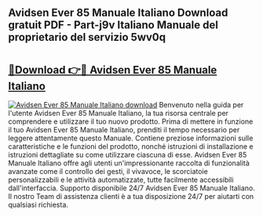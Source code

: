 ## Avidsen Ever 85 Manuale Italiano Download gratuit PDF - Part-j9v Italiano Manuale del proprietario del servizio 5wv0q

# <h2><a href="http://dfa1dh.blite.top/?on=Avidsen+Ever+85+Manuale+Italiano">🔗Download 👉🔴 Avidsen Ever 85 Manuale Italiano</a></h2>

[![Avidsen Ever 85 Manuale Italiano download](https://i.imgur.com/lujVjoI.png)](http://dfa1dh.blite.top/?on=Avidsen+Ever+85+Manuale+Italiano)
Benvenuto nella guida per l'utente Avidsen Ever 85 Manuale Italiano, la tua risorsa centrale per comprendere e utilizzare il tuo nuovo prodotto. Prima di mettere in funzione il tuo Avidsen Ever 85 Manuale Italiano, prenditi il tempo necessario per leggere attentamente questo Manuale. Contiene preziose informazioni sulle caratteristiche e le funzioni del prodotto, nonché istruzioni di installazione e istruzioni dettagliate su come utilizzare ciascuna di esse. Avidsen Ever 85 Manuale Italiano offre agli utenti un'impressionante raccolta di funzionalità avanzate come il controllo dei gesti, il vivavoce, le scorciatoie personalizzabili e le attività automatizzate, tutte facilmente accessibili dall'interfaccia. Supporto disponibile 24/7 Avidsen Ever 85 Manuale Italiano. Il nostro Team di assistenza clienti è a tua disposizione 24/7 per aiutarti con qualsiasi richiesta.
